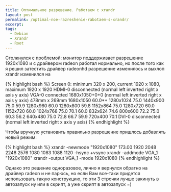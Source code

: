 ```yaml
---
title: Оптимальное разрешение. Работаем с xrandr
layout: post
permalink: /optimal-noe-razreshenie-rabotaem-s-xrandr/
excerpt:
tags:
  - Debian
  - Xrandr
  - Root
---
```

Столкнулся с проблемой: монитор поддерживает разрешение 1920x1080 и с драйвером radeon работал нормально, но после того как я решил затестить драйвер radeonhd разрешение изменилось и выхлоп xrandr изменился на

{% highlight bash %}
Screen 0: minimum 320 x 200, current 1920 x 1080, maximum 1920 x 1920
HDMI-0 disconnected (normal left inverted right x axis y axis)
VGA-0 connected 1680x1050+0+0 (normal left inverted right x axis y axis) 478mm x 269mm
1680x1050 60.0*+
1280x1024 75.0
1440x900 75.0 59.9
1280x960 60.0
1280x800 59.8
1152x864 75.0
1280x720 60.0
1152x720 60.0
1024x768 75.0 70.1 60.0
832x624 74.6
800x600 72.2 75.0 60.3 56.2
640x480 75.0 72.8 66.7 59.9
720x400 70.1
DVI-0 disconnected (normal left inverted right x axis y axis)
{% endhighlight %}

Чтобы вручную установить правильно разрешение пришлось добавлять новый режим:

{% highlight bash %}
xrandr -newmode "1920x1080" 173.00 1920 2048 2248 2576 1080 1083 1088 1120 -hsync +vsync
xrandr -addmode VGA_1 "1920x1080"
xrandr -output VGA_1 -mode 1920x1080
{% endhighlight %}

Однако это решение одноразовое, лично я вернулся обратно на драйвер radeon и не парюсь, но если Вам все-таки придется использовать такую конструкцию, то эти 3 строчки лучше закинуть в автозапуск ну или в скрипт, а уже скрипт в автозапуск =)
